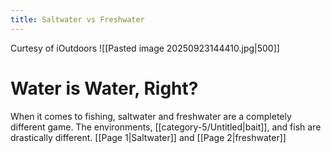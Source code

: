 ```yaml
---
title: Saltwater vs Freshwater
---
```

Curtesy of iOutdoors
![[Pasted image 20250923144410.jpg|500]]

# Water is Water, Right?
When it comes to fishing, saltwater and freshwater are a completely different game. The environments, [[category-5/Untitled|bait]], and fish are drastically different. [[Page 1|Saltwater]] and [[Page 2|freshwater]]